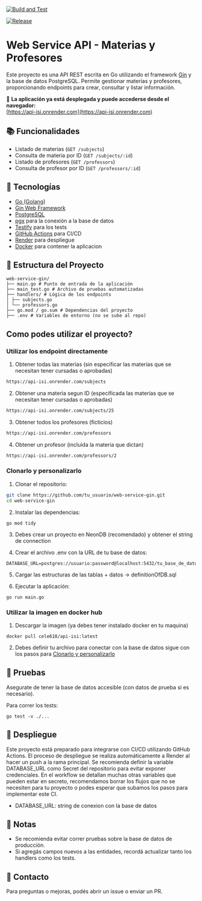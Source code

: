 [![Build and Test](https://github.com/universoparalelo/web-service-go/actions/workflows/go.yml/badge.svg)](https://github.com/universoparalelo/web-service-go/actions/workflows/go.yml)

[![Release](https://github.com/universoparalelo/web-service-go/actions/workflows/release.yml/badge.svg)](https://github.com/universoparalelo/web-service-go/actions/workflows/release.yml)

# Web Service API - Materias y Profesores

Este proyecto es una API REST escrita en Go utilizando el framework [Gin](https://gin-gonic.com/) y la base de datos PostgreSQL. Permite gestionar materias y profesores, proporcionando endpoints para crear, consultar y listar información.

🔗 **La aplicación ya está desplegada y puede accederse desde el navegador:**  
[https://api-isi.onrender.com](https://api-isi.onrender.com) 

## 📚 Funcionalidades

- Listado de materias (`GET /subjects`)
- Consulta de materia por ID (`GET /subjects/:id`)
- Listado de profesores (`GET /professors`)
- Consulta de profesor por ID (`GET /professors/:id`)

## 🧱 Tecnologías

- [Go (Golang)](https://golang.org/)
- [Gin Web Framework](https://github.com/gin-gonic/gin)
- [PostgreSQL](https://www.postgresql.org/)
- [pgx](https://github.com/jackc/pgx) para la conexión a la base de datos
- [Testify](https://github.com/stretchr/testify) para los tests
- [GitHub Actions](https://docs.github.com/actions) para CI/CD
- [Render](https://onrender.com) para despliegue
- [Docker](https://docker.com) para contener la aplicacion

## 📁 Estructura del Proyecto

```
web-service-gin/
├── main.go # Punto de entrada de la aplicación
├── main_test.go # Archivo de pruebas automatizadas
├── handlers/ # Lógica de los endpoints
│ ├── subjects.go
│ └── professors.go
├── go.mod / go.sum # Dependencias del proyecto
├── .env # Variables de entorno (no se sube al repo)
```


## Como podes utilizar el proyecto?

### Utilizar los endpoint directamente

1. Obtener todas las materias (sin especificar las materias que se necesitan tener cursadas o aprobadas)
```bash
https://api-isi.onrender.com/subjects
```
2. Obtener una materia segun ID (especificada las materias que se necesitan tener cursadas o aprobadas)
```bash
https://api-isi.onrender.com/subjects/25
```
3. Obtener todos los profesores (ficticios)
```bash
https://api-isi.onrender.com/professors
```
4. Obtener un profesor (incluida la materia que dictan)
```bash
https://api-isi.onrender.com/professors/2
```

### Clonarlo y personalizarlo

1. Clonar el repositorio:
```bash
git clone https://github.com/tu_usuario/web-service-gin.git
cd web-service-gin
```

2. Instalar las dependencias:
```
go mod tidy
```

3. Debes crear un proyecto en NeonDB (recomendado) y obtener el string de connection

4. Crear el archivo .env con la URL de tu base de datos:

```
DATABASE_URL=postgres://usuario:password@localhost:5432/tu_base_de_datos
```

5. Cargar las estructuras de las tablas + datos -> definitionOfDB.sql

6. Ejecutar la aplicación:

```
go run main.go
```

### Utilizar la imagen en docker hub

1. Descargar la imagen (ya debes tener instalado docker en tu maquina)
```
docker pull cele618/api-isi:latest
```

2. Debes definir tu archivo para conectar con la base de datos sigue con los pasos para [Clonarlo y personalizarlo](#clonarlo-y-personalizarlo)

## 🧪 Pruebas

Asegurate de tener la base de datos accesible (con datos de prueba si es necesario).

Para correr los tests:

```
go test -v ./...
```

## 🚀 Despliegue

Este proyecto está preparado para integrarse con CI/CD utilizando GitHub Actions.
El proceso de despliegue se realiza automáticamente a Render al hacer un push a la rama principal.
Se recomienda definir la variable DATABASE_URL como Secret del repositorio para evitar exponer credenciales. 
En el workflow se detallan muchas otras variables que pueden estar en secreto, recomendamos borrar los flujos que no se necesiten para tu proyecto o podes esperar que subamos los pasos para implementar este CI.
- DATABASE_URL: string de conexion con la base de datos

## 📌 Notas

- Se recomienda evitar correr pruebas sobre la base de datos de producción.
- Si agregás campos nuevos a las entidades, recordá actualizar tanto los handlers como los tests.

## 📧 Contacto

Para preguntas o mejoras, podés abrir un issue o enviar un PR.
